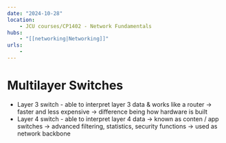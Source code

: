 ```yaml
---
date: "2024-10-28"
location: 
    - JCU courses/CP1402 - Network Fundamentals
hubs: 
    - "[[networking|Networking]]"
urls:
    - 
---
```


# Multilayer Switches
+ Layer 3 switch - able to interpret layer 3 data & works like a router
    -> faster and less expensive
    -> difference being how hardware is built
+ Layer 4 switch - able to interpret layer 4 data
    -> known as conten / app switches
    -> advanced filtering, statistics, security functions
    -> used as network backbone

